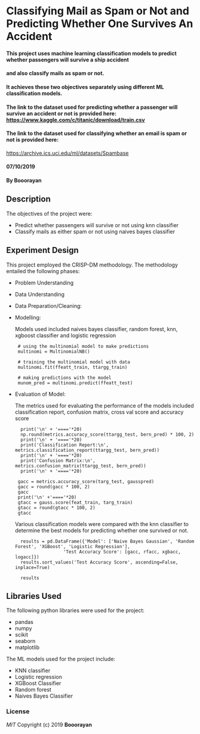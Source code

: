 # Classifying Mail as Spam or Not and Predicting Whether One Survives An Accident

#### This project uses machine learning classification models to predict whether passengers will survive a ship accident
#### and also classify mails as spam or not.
#### It achieves these two objectives separately using different ML classification models. 

#### The link to the dataset used for predicting whether a passenger will survive an accident or not is provided here: https://www.kaggle.com/c/titanic/download/train.csv

#### The link to the dataset used for classifying whether an email is spam or not is provided here:
https://archive.ics.uci.edu/ml/datasets/Spambase 

#### 07/10/2019
#### By **Booorayan**
## Description
The objectives of the project were:
  * Predict whether passengers will survive or not using knn classifier
  * Classify mails as either spam or not using naives bayes classifier 



## Experiment Design
This project employed the CRISP-DM methodology. The methodology entailed the following phases:
  * Problem Understanding
  * Data Understanding
  * Data Preparation/Cleaning:
  * Modelling:

      Models used included naives bayes classifier, random forest, knn, xgboost classifier and logistic regression

         # using the multinomial model to make predictions
         multinomi = MultinomialNB()

         # training the multinomial model with data
         multinomi.fit(ffeatt_train, ttargg_train)

         # making predictions with the model
         munom_pred = multinomi.predict(ffeatt_test)
      
  * Evaluation of Model:

      The metrics used for evaluating the performance of the models included classification report, confusion matrix, 
      cross val score and accuracy score
      
          print('\n' + '===='*20)
          np.round(metrics.accuracy_score(ttargg_test, bern_pred) * 100, 2)
          print('\n' + '===='*20)
          print('Classification Report:\n',   metrics.classification_report(ttargg_test, bern_pred))
          print('\n' + '===='*20)
          print('Confusion Matrix:\n', metrics.confusion_matrix(ttargg_test, bern_pred))
          print('\n' + '===='*20)
          
         gacc = metrics.accuracy_score(targ_test, gausspred)
         gacc = round(gacc * 100, 2)
         gacc
         print('\n' +'===='*20)
         gtacc = gauss.score(feat_train, targ_train)
         gtacc = round(gtacc * 100, 2)
         gtacc

      
      Various classification models were compared with the knn classifier to determine the best models for predicting
      whether one survived or not.
      
          results = pd.DataFrame({'Model': ['Naive Bayes Gaussian', 'Random Forest', 'XGBoost', 'Logistic Regression'],
                          'Test Accuracy Score': [gacc, rfacc, xgbacc, logacc]})
          results.sort_values('Test Accuracy Score', ascending=False, inplace=True)

          results

## Libraries Used
The following python libraries were used for the project:
  * pandas 
  * numpy
  * scikit 
  * seaborn
  * matplotlib

The ML models used for the project include:
  * KNN classifier
  * Logistic regression
  * XGBoost Classifier
  * Random forest 
  * Naives Bayes Classifier


### License
*MIT*
Copyright (c) 2019 **Booorayan**
